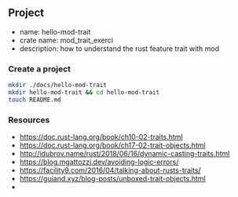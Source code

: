## Project
- name: hello-mod-trait
- crate name: mod_trait_exerci
- description: how to understand the rust feature trait with mod

### Create a project
```bash
mkdir ./docs/hello-mod-trait
mkdir hello-mod-trait && cd hello-mod-trait
touch README.md
```

### Resources
- https://doc.rust-lang.org/book/ch10-02-traits.html
- https://doc.rust-lang.org/book/ch17-02-trait-objects.html
- http://idubrov.name/rust/2018/06/16/dynamic-casting-traits.html
- https://blog.mgattozzi.dev/avoiding-logic-errors/
- https://facility9.com/2016/04/talking-about-rusts-traits/
- https://guiand.xyz/blog-posts/unboxed-trait-objects.html
- 